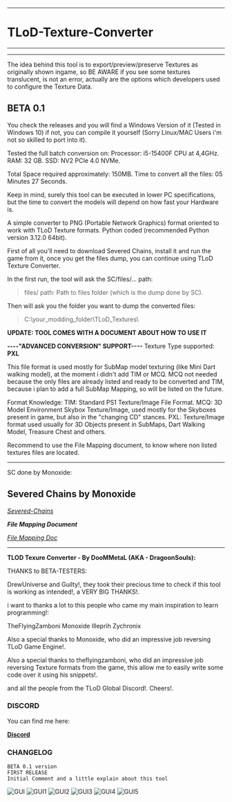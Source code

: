 ***
# **TLoD-Texture-Converter**
***
---
The idea behind this tool is to export/preview/preserve Textures as originally shown ingame, so BE AWARE if you see some textures translucent, is not an error, actually are the options which developers used to configure the Texture Data.

## BETA 0.1

You check the releases and you will find a Windows Version of it (Tested in Windows 10)
if not, you can compile it yourself (Sorry Linux/MAC Users i'm not so skilled to port into it).

Tested the full batch conversion on:
Processor: i5-15400F CPU at 4,4GHz.
RAM: 32 GB.
SSD: NV2 PCIe 4.0 NVMe.

Total Space required approximately: 150MB.
Time to convert all the files: 05 Minutes 27 Seconds.

Keep in mind, surely this tool can be executed in lower PC specifications, but the time to
convert the models will depend on how fast your Hardware is.


A simple converter to PNG (Portable Network Graphics) format oriented to work with TLoD Texture formats. Python coded (recommended Python version 3.12.0 64bit).

First of all you'll need to download Severed Chains, install it and run the game from it,
once you get the files dump, you can continue using TLoD Texture Converter.

In the first run, the tool will ask the SC/files/... path:

>files/ path: Path to files folder (which is the dump done by SC).

Then will ask you the folder you want to dump the converted files:

>C:\your_modding_folder\TLoD_Textures\


**UPDATE: TOOL COMES WITH A DOCUMENT ABOUT HOW TO USE IT**

**----"ADVANCED CONVERSION" SUPPORT----**
Texture Type supported: **PXL**

This file format is used mostly for SubMap model texturing (like Mini Dart walking model),
at the moment i didn't add TIM or MCQ. MCQ not needed because the only files are already listed and ready to be converted and TIM, because i plan to add a full SubMap Mapping, so will be listed on the future.

Format Knowledge:
TIM: Standard PS1 Texture/Image File Format.
MCQ: 3D Model Environment Skybox Texture/Image, used mostly for the Skyboxes present in game, but also in the "changing CD" stances.
PXL: Texture/Image format used usually for 3D Objects present in SubMaps, Dart Walking Model, Treasure Chest and others.

Recommend to use the File Mapping document, to know where non listed textures files are located.

---

SC done by Monoxide:

## **Severed Chains by Monoxide**

*[Severed-Chains](https://github.com/Legend-of-Dragoon-Modding/Legend-of-Dragoon-Java)*


**_File Mapping Document_**

*[File Mapping Doc](https://docs.google.com/spreadsheets/d/1wso1zNTpeQM2WmxW73-hVLs4bKdGa_6jswWuKdFtavE/edit?usp=share_link)*

---

**TLOD Texure Converter - By DooMMetaL (AKA - DragoonSouls):**

THANKS to BETA-TESTERS:

DrewUniverse and Guilty!, they took their precious time to check if this tool is working as intended!, a VERY BIG THANKS!.

i want to thanks a lot to this people who came my main inspiration to learn programming!:

TheFlyingZamboni Monoxide Illeprih Zychronix

Also a special thanks to Monoxide, who did an impressive job reversing TLoD Game Engine!.

Also a special thanks to theflyingzamboni, who did an impressive job reversing Texture formats from the game, this allow me to easily write some code over it using his snippets!.

and all the people from the TLoD Global Discord!. Cheers!.


### **DISCORD**

You can find me here:

**[Discord](https://discord.gg/legendofdragoon)**

### **CHANGELOG**

```
BETA 0.1 version
FIRST RELEASE
Initial Comment and a little explain about this tool
```


![GUI](https://raw.githubusercontent.com/dragoonsouls/TLoD-Texture-Converter/main/Preview_Images/Main_preview.png)
![GUI1](https://raw.githubusercontent.com/dragoonsouls/TLoD-Texture-Converter/main/Preview_Images/Preview_Converter.png)
![GUI2](https://raw.githubusercontent.com/dragoonsouls/TLoD-Texture-Converter/main/Preview_Images/Preview_1.png)
![GUI3](https://raw.githubusercontent.com/dragoonsouls/TLoD-Texture-Converter/main/Preview_Images/Preview_2.png)
![GUI4](https://raw.githubusercontent.com/dragoonsouls/TLoD-Texture-Converter/main/Preview_Images/Preview_3.png)
![GUI5](https://raw.githubusercontent.com/dragoonsouls/TLoD-Texture-Converter/main/Preview_Images/Preview_4.png)


